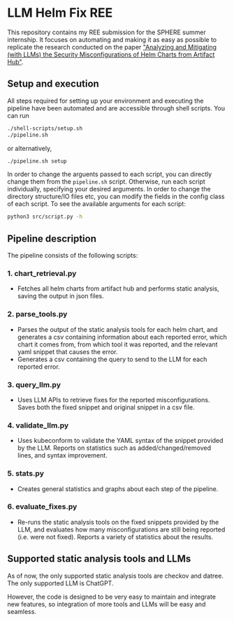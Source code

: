 # LLM Helm Fix REE
This repository contains my REE submission for the SPHERE summer internship.
It focuses on automating and making it as easy as possible to replicate the research conducted on the paper ["Analyzing and Mitigating (with LLMs) the Security Misconfigurations of Helm Charts from Artifact Hub"](https://arxiv.org/abs/2403.09537).

## Setup and execution
All steps required for setting up your environment and executing the pipeline have been automated and are accessible through shell scripts.
You can run
```sh
./shell-scripts/setup.sh
./pipeline.sh
```
or alternatively, 
```sh
./pipeline.sh setup
```
In order to change the arguents passed to each script, you can directly change them from the ```pipeline.sh``` script. Otherwise, run each script individually, specifying your desired arguments. In order to change the directory structure/IO files etc, you can modify the fields in the config class of each script. To see the available arguments for each script:
```sh
python3 src/script.py -h
```

## Pipeline description
The pipeline consists of the following scripts:
### 1.  chart_retrieval.py
- Fetches all helm charts from artifact hub and performs static analysis, saving the output in json files.

### 2. parse_tools.py
- Parses the output of the static analysis tools for each helm chart, and generates a csv containing information about each reported error, which chart it comes from, from which tool it was reported, and the relevant yaml snippet that causes the error.
- Generates a csv containing the query to send to the LLM for each reported error.

### 3. query_llm.py
- Uses LLM APIs to retrieve fixes for the reported misconfigurations. Saves both the fixed snippet and original snippet in a csv file.

### 4. validate_llm.py
- Uses kubeconform to validate the YAML syntax of the snippet provided by the LLM. Reports on statistics such as added/changed/removed lines, and syntax improvement.

### 5. stats.py
- Creates general statistics and graphs about each step of the pipeline.

### 6. evaluate_fixes.py
- Re-runs the static analysis tools on the fixed snippets provided by the LLM, and evaluates how many misconfigurations are still being reported (i.e. were not fixed). Reports a variety of statistics about the results. 


## Supported static analysis tools and LLMs
As of now, the only supported static analysis tools are checkov and datree.
The only supported LLM is ChatGPT.

However, the code is designed to be very easy to maintain and integrate new features, so integration of more tools and LLMs will be easy and seamless.